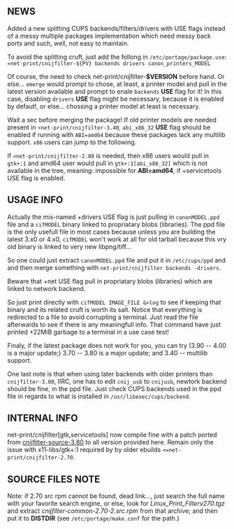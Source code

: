 NEWS
----

Added a new splitting CUPS backends/filters/drivers with USE flags instead of
a messy multiple packages implementation which need messy back ports and such,
well, not easy to maintain.

To avoid the splitting cruft, just add the follong in `/etc/portage/package.use`:
`=net-print/cnijfilter-${PV} backends drivers canon_printers_MODEL`

Of course, the need to check net-print/cnijfilter-**$VERSION** before hand. Or else...
`emerge` would prompt to chose, at least, a printer model and pull in the latest
version available and prompt to enale `backends` **USE** flag for it! In this
case, disabling `drivers` **USE** flag might be necessary, because it is enabled
by defaut!, or else... chossing a printer model at least is necessary.

Wait a sec before merging the package! If old printer models are needed present in
`<net-print/cnijfilter-3.40`, `abi_x86_32` **USE** flag should be enabled if running with
`ABI=amd64` because these packages lack any multilib support. `x86` users can
jump to the following.

If `<net-print/cnijfilter-2.80` is needed, then x86 users would pull in `gtk+:1`
and amd64 user would pull in `gtk+:1[abi_x86_32]` which is not available in the
tree, meaning: impossible for **ABI=amd64**, if +servicetools USE flag is enabled.

USAGE INFO
----------

Actually the mis-named +drivers USE flag is just pulling in `canonMODEL.ppd` file
and a `cifMODEL` binary linked to propriatary blobs (libraries). The ppd file is
the only usefull file in most cases because unless you are building the latest 3.x0
or 4.x0, `cifMODEL` won't work at all for old tarball because this vry old binary
is linked to very new libpng/tiff...

So one could just extract `canonMODEL.ppd` file and put it in `/etc/cups/ppd` and
and then merge something with `net-print/cnijfilter backends -drivers`.

Beware that +net USE flag pull in propriatary blobs (libraries) which are linked to
network backend.

So just print directly with `cifMODEL IMAGE_FILE &>log` to see if keeping that
binary and its related cruft is worth its salt. Notice that everything is redirected
to a file to avoid corrupting a terminal. Just read the file afterwards to see if there
is any meaningfull info. That command have just printed +22MiB garbage to a terminal in
a use case test!

Finaly, if the latest package does not work for you, you can try (3.90 -- 4.00 is a
major update;) 3.70 -- 3.80 is a major update; and 3.40 -- multilib support.

One last note is that when using later backends with older printers than `cnijfilter-3.00`,
IIRC, one has to edit `cnij_usb` to `cnijusb`, newtork backend should be fine, in the
ppd file. Just check CUPS backends used in the ppd file in regards to what is installed
in `/usr/libexec/cups/backend`.

INTERNAL INFO
-------------

net-print/cnijfilter[gtk,servicetools] now compile fine with a patch ported from
[cnijfilter-source-3.80](https://github.com:tokiclover/cnijfilter-source-3.80)
to all version provided here. Remain only the issue with x11-libs/gtk+:1
required by by older ebuilds `<=net-print/cnijfilter-2.70`.

SOURCE FILES NOTE
-----------------

Note: if 2.70 src rpm cannot be found, dead link..., just search the full name
with your favorite search engine, or else, look for *Linux_Print_Filterv270.tgz*
and extract *cnijfilter-common-2.70-2.src.rpm* from that archive; and then put it
to **DISTDIR** (see `/etc/portage/make.conf` for the path.)
